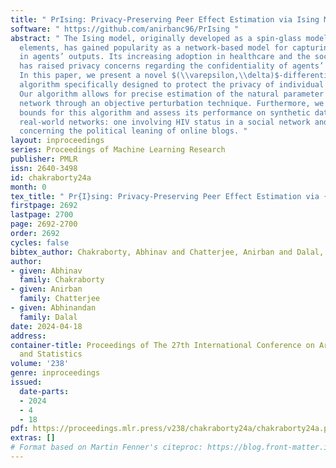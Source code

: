 ```yaml
---
title: " PrIsing: Privacy-Preserving Peer Effect Estimation via Ising Model "
software: " https://github.com/anirbanc96/PrIsing "
abstract: " The Ising model, originally developed as a spin-glass model for ferromagnetic
  elements, has gained popularity as a network-based model for capturing dependencies
  in agents’ outputs. Its increasing adoption in healthcare and the social sciences
  has raised privacy concerns regarding the confidentiality of agents’ responses.
  In this paper, we present a novel $(\\varepsilon,\\delta)$-differentially private
  algorithm specifically designed to protect the privacy of individual agents’ outcomes.
  Our algorithm allows for precise estimation of the natural parameter using a single
  network through an objective perturbation technique. Furthermore, we establish regret
  bounds for this algorithm and assess its performance on synthetic datasets and two
  real-world networks: one involving HIV status in a social network and the other
  concerning the political leaning of online blogs. "
layout: inproceedings
series: Proceedings of Machine Learning Research
publisher: PMLR
issn: 2640-3498
id: chakraborty24a
month: 0
tex_title: " Pr{I}sing: Privacy-Preserving Peer Effect Estimation via {I}sing Model "
firstpage: 2692
lastpage: 2700
page: 2692-2700
order: 2692
cycles: false
bibtex_author: Chakraborty, Abhinav and Chatterjee, Anirban and Dalal, Abhinandan
author:
- given: Abhinav
  family: Chakraborty
- given: Anirban
  family: Chatterjee
- given: Abhinandan
  family: Dalal
date: 2024-04-18
address:
container-title: Proceedings of The 27th International Conference on Artificial Intelligence
  and Statistics
volume: '238'
genre: inproceedings
issued:
  date-parts:
  - 2024
  - 4
  - 18
pdf: https://proceedings.mlr.press/v238/chakraborty24a/chakraborty24a.pdf
extras: []
# Format based on Martin Fenner's citeproc: https://blog.front-matter.io/posts/citeproc-yaml-for-bibliographies/
---
```

